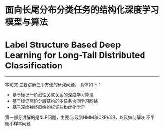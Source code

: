 # 面向长尾分布分类任务的结构化深度学习模型与算法
# Label Structure Based Deep Learning for Long-Tail Distributed Classification

---
本论文 主要讲解三个方便的研究问题， 具体如下：
- 基于标记一阶线性关联关系的深度学习算法
- 基于标记高阶分层结构的多任务协同学习网络
- 基于深度神经网络的标记结构优化学习

第一部分讲解的是NLP问题，主要 涉及到HMM和CRF知识，以及如何解决 不平衡小样本问题
